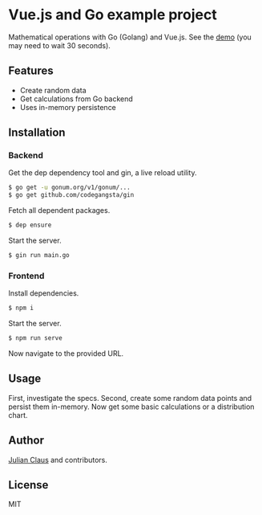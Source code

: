 # Vue.js and Go example project

Mathematical operations with Go (Golang) and Vue.js. See the [demo](https://vue-go-example.herokuapp.com) (you may need 
to wait 30 seconds).

## Features

- Create random data
- Get calculations from Go backend
- Uses in-memory persistence

## Installation

### Backend

Get the dep dependency tool and gin, a live reload utility.

```bash
$ go get -u gonum.org/v1/gonum/...
$ go get github.com/codegangsta/gin
```

Fetch all dependent packages.

```bash
$ dep ensure
```

Start the server.

```bash
$ gin run main.go
```

### Frontend

Install dependencies.

```bash
$ npm i
```

Start the server.

```bash
$ npm run serve
```

Now navigate to the provided URL.

## Usage

First, investigate the specs. Second, create some random data points and persist them in-memory. Now get some basic calculations or a distribution chart.

## Author

[Julian Claus](https://www.julian-claus.de) and contributors.

## License

MIT
